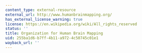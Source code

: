 ```yaml
---
content_type: external-resource
external_url: http://www.humanbrainmapping.org/
has_external_license_warning: true
license: https://en.wikipedia.org/wiki/All_rights_reserved
status: ''
title: Organization for Human Brain Mapping
uid: 255ba1d6-b7ff-4b11-a972-4c50745c01e1
wayback_url: ''
---
```


